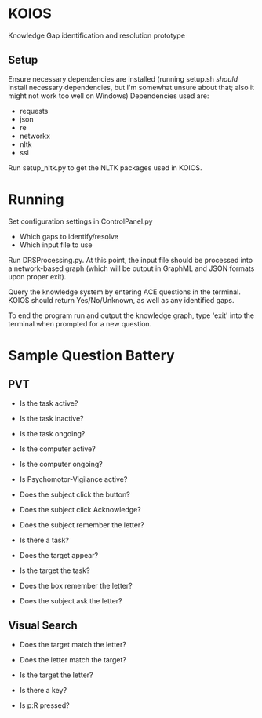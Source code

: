 # KOIOS
Knowledge Gap identification and resolution prototype

## Setup

Ensure necessary dependencies are installed (running setup.sh _should_ install necessary dependencies, but I'm somewhat unsure about that; also it might not work too well on Windows)
Dependencies used are:

- requests
- json
- re
- networkx
- nltk
- ssl

Run setup_nltk.py to get the NLTK packages used in KOIOS.

# Running

Set configuration settings in ControlPanel.py 

- Which gaps to identify/resolve
- Which input file to use

Run DRSProcessing.py.  At this point, the input file should be processed into a network-based graph (which will be output in GraphML and JSON formats upon proper exit).

Query the knowledge system by entering ACE questions in the terminal.  KOIOS should return Yes/No/Unknown, as well as any identified gaps.

To end the program run and output the knowledge graph, type 'exit' into the terminal when prompted for a new question.

# Sample Question Battery
## PVT
- Is the task active?

- Is the task inactive?

- Is the task ongoing?

- Is the computer active?

- Is the computer ongoing?

- Is Psychomotor-Vigilance active?

- Does the subject click the button?

- Does the subject click Acknowledge?

- Does the subject remember the letter?

- Is there a task?

- Does the target appear?

- Is the target the task?

- Does the box remember the letter?

- Does the subject ask the letter?

## Visual Search

- Does the target match the letter?

- Does the letter match the target?

- Is the target the letter?

- Is there a key?

- Is p:R pressed?
